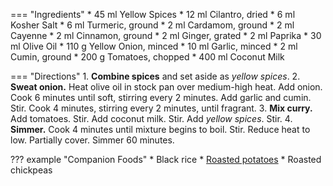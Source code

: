 === "Ingredients"
    * 45 ml Yellow Spices
        * 12 ml Cilantro, dried
        * 6 ml Kosher Salt
        * 6 ml Turmeric, ground
        * 2 ml Cardamom, ground
        * 2 ml Cayenne
        * 2 ml Cinnamon, ground
        * 2 ml Ginger, grated
        * 2 ml Paprika
    * 30 ml Olive Oil
    * 110 g Yellow Onion, minced
    * 10 ml Garlic, minced
    * 2 ml Cumin, ground
    * 200 g Tomatoes, chopped
    * 400 ml Coconut Milk

=== "Directions"
    1. **Combine spices** and set aside as *yellow spices*.
    2. **Sweat onion.** Heat olive oil in stock pan over medium-high heat. Add onion. Cook 6 minutes until soft, stirring every 2 minutes. Add garlic and cumin. Stir. Cook 4 minutes, stirring every 2 minutes, until fragrant.
    3. **Mix curry.** Add tomatoes. Stir. Add coconut milk. Stir. Add *yellow spices*. Stir.
    4. **Simmer.** Cook 4 minutes until mixture begins to boil. Stir. Reduce heat to low. Partially cover. Simmer 60 minutes.

??? example "Companion Foods"
    * Black rice
    * [Roasted potatoes](../sides/roasted-potatoes.md)
    * Roasted chickpeas

[^1]:
    ["Alicia's Aloo Gobi."](https://www.allrecipes.com/recipe/151997/alicias-aloo-gobi/) *All Recipes.* 6 Sep 2015. Accessed 2019.
